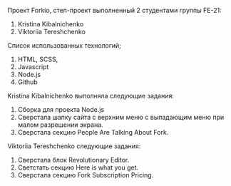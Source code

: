 Проект Forkio, степ-проект выполненный 2 студентами группы FE-21:
1. Kristina Kibalnichenko
2. Viktoriia Tereshchenko

Список использованных технологий;
1. HTML, SCSS,
2. Javascript
3. Node.js
3. Github

Kristina Kibalnichenko выполняла следующие задания:
1. Сборка для проекта Node.js
2. Cверстала шапку сайта с верхним меню c выпадающим меню при малом разрешении экрана.
3. Сверстала секцию People Are Talking About Fork.

Viktoriia Tereshchenko следующие задания:
1. Сверстала блок Revolutionary Editor.
2. Светстать секцию Here is what you get.
3. Сверстала секцию Fork Subscription Pricing.
